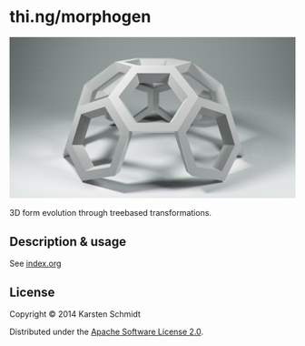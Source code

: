 # thi.ng/morphogen

![Luxor test scene](assets/img/20140321-morphogen-1300spp-agfa-optima200.jpg)

3D form evolution through treebased transformations.

## Description & usage

See [index.org](src/index.org)

## License

Copyright © 2014 Karsten Schmidt

Distributed under the [Apache Software License 2.0](http://www.apache.org/licenses/LICENSE-2.0).
